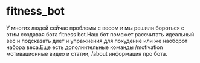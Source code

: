 # fitness_bot
У многих людей сейчас проблемы с весом и мы решили бороться с этим создавая бота fitness bot.Наш бот поможет рассчитать идеальный вес и подсказать диет и упражнения для похудение или же наоборот набора веса.Еще есть дополнительные команды /motivation мотивационные видео и статии, /about информация про бота.
